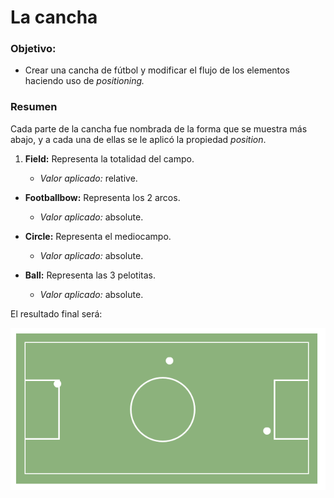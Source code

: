 # **La cancha**

### **Objetivo:**

- Crear una cancha de fútbol y modificar el flujo de los elementos haciendo uso de _positioning._

### **Resumen**
Cada parte de la cancha fue nombrada de la forma que se muestra más abajo, y a cada una de ellas se le aplicó la propiedad _position_.
1. **Field:** Representa la totalidad del campo.

   - _Valor aplicado:_ relative.

- **Footballbow:** Representa los 2 arcos.

  - _Valor aplicado:_ absolute.

- **Circle:** Representa el mediocampo.

  - _Valor aplicado:_ absolute.

- **Ball:** Representa las 3 pelotitas.

  - _Valor aplicado:_ absolute.


El resultado final será:








![Con titulo](assets/images/cancha.PNG)
